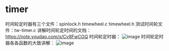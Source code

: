 # timer
  时间轮定时器有三个文件：spinlock.h  timewheel.c  timewheel.h
  测试时间轮文件：tw-timer.c
  讲解时间轮定时间的文档：https://note.youdao.com/s/Cv8FwCGQ
  时间轮定时器：
  ![image](https://user-images.githubusercontent.com/35031390/204088793-b2c77d8e-1b51-428e-bb64-9f933fb9aef8.png)
  时间轮定时器各各函数的大致讲解：
  ![image](https://user-images.githubusercontent.com/35031390/204088829-a03d661d-597d-4efa-8dfe-339547a090e9.png)

  
